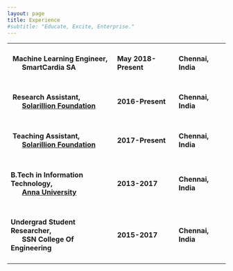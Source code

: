 ```yaml
---
layout: page
title: Experience
#subtitle: "Educate, Excite, Enterprise."
---
```


<center>
<table>

<tr>
<td><h4> <span class="fa fa-suitcase about-icon"></span> &nbsp;Machine Learning Engineer, <br> &nbsp;&nbsp;&nbsp;&nbsp;&nbsp;&nbsp;SmartCardia SA</h4></td><td><h4>May 2018-Present</h4></td><td><h4>Chennai, India</h4></td>
</tr>

<tr>
<td><h4> <span class="fa fa-suitcase about-icon"></span> &nbsp;Research Assistant, <br> &nbsp;&nbsp;&nbsp;&nbsp;&nbsp;&nbsp;<a href="https://solarillionfoundation.org/" target="_blank">Solarillion Foundation</a></h4></td><td><h4>2016-Present</h4></td><td><h4>Chennai, India</h4></td>
</tr>

<tr>
<td><h4> <span class="fa fa-users about-icon"></span> &nbsp;Teaching Assistant, <br> &nbsp;&nbsp;&nbsp;&nbsp;&nbsp;&nbsp;<a href="https://solarillionfoundation.org/" target="_blank">Solarillion Foundation</a></h4></td><td><h4>2017-Present</h4></td><td><h4>Chennai, India</h4></td>
</tr>

<tr>
<td><h4> <span class="fa fa-graduation-cap about-icon"></span> B.Tech in Information Technology, <br> &nbsp;&nbsp;&nbsp;&nbsp;&nbsp;&nbsp;<a href="http://www.ssn.edu.in/" target="_blank">Anna University</a></h4></td><td><h4>2013-2017</h4></td><td><h4>Chennai, India</h4></td>
</tr>

<tr>
<td><h4> <span class="fa fa-graduation-cap about-icon"></span> Undergrad Student Researcher, <br> &nbsp;&nbsp;&nbsp;&nbsp;&nbsp;&nbsp;SSN College Of Engineering</h4></td><td><h4>2015-2017</h4></td><td><h4>Chennai, India</h4></td>
</tr>

</table>
